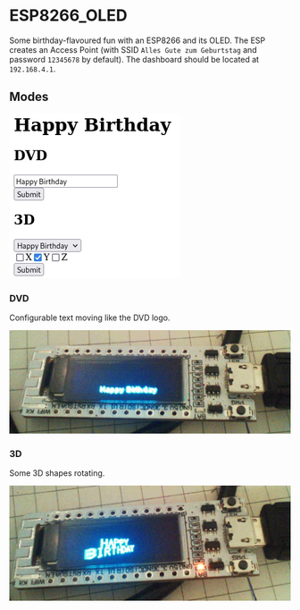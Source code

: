 # ESP8266_OLED
Some birthday-flavoured fun with an ESP8266 and its OLED.
The ESP creates an Access Point (with SSID `Alles Gute zum Geburtstag` and password `12345678` by default).
The dashboard should be located at `192.168.4.1`.

## Modes

![](pics/dashboard.jpg)

### DVD
Configurable text moving like the DVD logo.

![](pics/DVD.jpg)

### 3D
Some 3D shapes rotating.

![](pics/ThreeD.jpg)